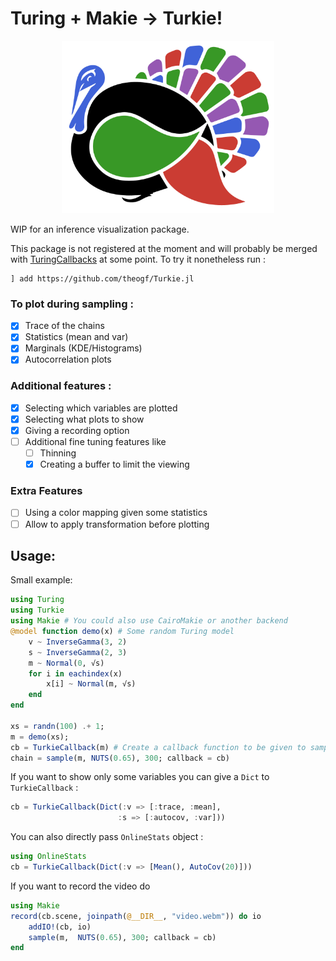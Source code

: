 # Turing + Makie -> Turkie!

<p align="center">
  <img width="340" height="276" src="Turkie-logo.png">
</p>

WIP for an inference visualization package.

This package is not registered at the moment and will probably be merged with [TuringCallbacks](https://github.com/torfjelde/TuringCallbacks.jl) at some point.
To try it nonetheless run :
```
] add https://github.com/theogf/Turkie.jl
```

### To plot during sampling :
- [x] Trace of the chains
- [x] Statistics (mean and var)
- [x] Marginals (KDE/Histograms)
- [x] Autocorrelation plots

### Additional features :
- [x] Selecting which variables are plotted
- [x] Selecting what plots to show
- [x] Giving a recording option
- [ ] Additional fine tuning features like
    - [ ] Thinning
    - [x] Creating a buffer to limit the viewing

### Extra Features 
- [ ] Using a color mapping given some statistics
- [ ] Allow to apply transformation before plotting

## Usage:
Small example:
```julia
using Turing
using Turkie
using Makie # You could also use CairoMakie or another backend
@model function demo(x) # Some random Turing model
    v ~ InverseGamma(3, 2)
    s ~ InverseGamma(2, 3)
    m ~ Normal(0, √s)
    for i in eachindex(x)
        x[i] ~ Normal(m, √s)
    end
end

xs = randn(100) .+ 1;
m = demo(xs);
cb = TurkieCallback(m) # Create a callback function to be given to sample
chain = sample(m, NUTS(0.65), 300; callback = cb)
```

If you want to show only some variables you can give a `Dict` to `TurkieCallback` :

```julia
cb = TurkieCallback(Dict(:v => [:trace, :mean],
                        :s => [:autocov, :var]))

```

You can also directly pass `OnlineStats` object : 
```julia
using OnlineStats
cb = TurkieCallback(Dict(:v => [Mean(), AutoCov(20)]))
```

If you want to record the video do

```julia
using Makie
record(cb.scene, joinpath(@__DIR__, "video.webm")) do io
    addIO!(cb, io)
    sample(m,  NUTS(0.65), 300; callback = cb)
end
```
